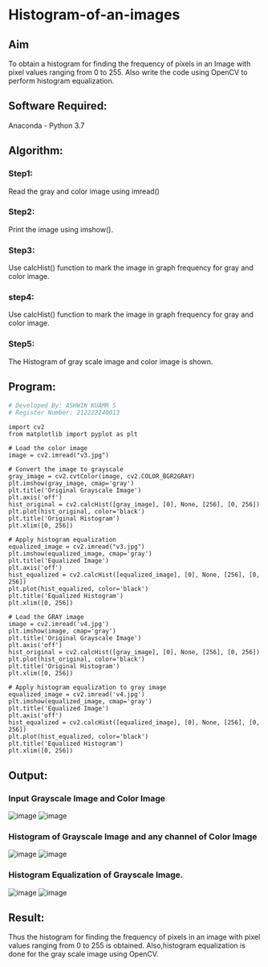 # Histogram-of-an-images
## Aim
To obtain a histogram for finding the frequency of pixels in an Image with pixel values ranging from 0 to 255. Also write the code using OpenCV to perform histogram equalization.

## Software Required:
Anaconda - Python 3.7

## Algorithm:
### Step1:
Read the gray and color image using imread()

### Step2:
Print the image using imshow().



### Step3:
Use calcHist() function to mark the image in graph frequency for gray and color image.

### step4:
Use calcHist() function to mark the image in graph frequency for gray and color image.

### Step5:
The Histogram of gray scale image and color image is shown.


## Program:
```python
# Developed By: ASHWIN KUAMR S
# Register Number: 212222240013
```

```
import cv2
from matplotlib import pyplot as plt

# Load the color image
image = cv2.imread("v3.jpg")

# Convert the image to grayscale
gray_image = cv2.cvtColor(image, cv2.COLOR_BGR2GRAY)
plt.imshow(gray_image, cmap='gray')
plt.title('Original Grayscale Image')
plt.axis('off')
hist_original = cv2.calcHist([gray_image], [0], None, [256], [0, 256])
plt.plot(hist_original, color='black')
plt.title('Original Histogram')
plt.xlim([0, 256])

# Apply histogram equalization
equalized_image = cv2.imread("v3.jpg")
plt.imshow(equalized_image, cmap='gray')
plt.title('Equalized Image')
plt.axis('off')
hist_equalized = cv2.calcHist([equalized_image], [0], None, [256], [0, 256])
plt.plot(hist_equalized, color='black')
plt.title('Equalized Histogram')
plt.xlim([0, 256])

# Load the GRAY image
image = cv2.imread('v4.jpg')
plt.imshow(image, cmap='gray')
plt.title('Original Grayscale Image')
plt.axis('off')
hist_original = cv2.calcHist([gray_image], [0], None, [256], [0, 256])
plt.plot(hist_original, color='black')
plt.title('Original Histogram')
plt.xlim([0, 256])

# Apply histogram equalization to gray image
equalized_image = cv2.imread('v4.jpg')
plt.imshow(equalized_image, cmap='gray')
plt.title('Equalized Image')
plt.axis('off')
hist_equalized = cv2.calcHist([equalized_image], [0], None, [256], [0, 256])
plt.plot(hist_equalized, color='black')
plt.title('Equalized Histogram')
plt.xlim([0, 256])
```

## Output:
### Input Grayscale Image and Color Image

![image](https://github.com/user-attachments/assets/3744aa14-223f-4308-818f-b33bf63a9a2e)
![image](https://github.com/user-attachments/assets/301e42bb-5757-4f5d-aeb3-acd45e5acb13)

### Histogram of Grayscale Image and any channel of Color Image
![image](https://github.com/user-attachments/assets/41137140-3e5d-4df6-8dab-4c86ebbbff60)
![image](https://github.com/user-attachments/assets/d93b3181-d229-4ae3-a210-304847de9d32)


### Histogram Equalization of Grayscale Image.
![image](https://github.com/user-attachments/assets/9550c521-e495-4ac4-a13c-0694b065795c)
![image](https://github.com/user-attachments/assets/39ba12bd-f4ff-49d3-af12-f8dd96166da4)




## Result: 
Thus the histogram for finding the frequency of pixels in an image with pixel values ranging from 0 to 255 is obtained. Also,histogram equalization is done for the gray scale image using OpenCV.
